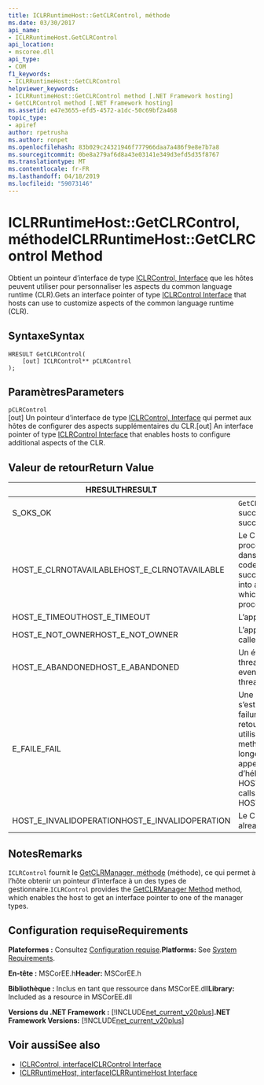 ```yaml
---
title: ICLRRuntimeHost::GetCLRControl, méthode
ms.date: 03/30/2017
api_name:
- ICLRRuntimeHost.GetCLRControl
api_location:
- mscoree.dll
api_type:
- COM
f1_keywords:
- ICLRRuntimeHost::GetCLRControl
helpviewer_keywords:
- ICLRRuntimeHost::GetCLRControl method [.NET Framework hosting]
- GetCLRControl method [.NET Framework hosting]
ms.assetid: e47e3655-efd5-4572-a1dc-50c69bf2a468
topic_type:
- apiref
author: rpetrusha
ms.author: ronpet
ms.openlocfilehash: 83b029c24321946f777966daa7a486f9e8e7b7a8
ms.sourcegitcommit: 0be8a279af6d8a43e03141e349d3efd5d35f8767
ms.translationtype: MT
ms.contentlocale: fr-FR
ms.lasthandoff: 04/18/2019
ms.locfileid: "59073146"
---
```

# <a name="iclrruntimehostgetclrcontrol-method"></a><span data-ttu-id="50abe-102">ICLRRuntimeHost::GetCLRControl, méthode</span><span class="sxs-lookup"><span data-stu-id="50abe-102">ICLRRuntimeHost::GetCLRControl Method</span></span>
<span data-ttu-id="50abe-103">Obtient un pointeur d’interface de type [ICLRControl, Interface](../../../../docs/framework/unmanaged-api/hosting/iclrcontrol-interface.md) que les hôtes peuvent utiliser pour personnaliser les aspects du common language runtime (CLR).</span><span class="sxs-lookup"><span data-stu-id="50abe-103">Gets an interface pointer of type [ICLRControl Interface](../../../../docs/framework/unmanaged-api/hosting/iclrcontrol-interface.md) that hosts can use to customize aspects of the common language runtime (CLR).</span></span>  
  
## <a name="syntax"></a><span data-ttu-id="50abe-104">Syntaxe</span><span class="sxs-lookup"><span data-stu-id="50abe-104">Syntax</span></span>  
  
```  
HRESULT GetCLRControl(  
    [out] ICLRControl** pCLRControl  
);  
```  
  
## <a name="parameters"></a><span data-ttu-id="50abe-105">Paramètres</span><span class="sxs-lookup"><span data-stu-id="50abe-105">Parameters</span></span>  
 `pCLRControl`  
 <span data-ttu-id="50abe-106">[out] Un pointeur d’interface de type [ICLRControl, Interface](../../../../docs/framework/unmanaged-api/hosting/iclrcontrol-interface.md) qui permet aux hôtes de configurer des aspects supplémentaires du CLR.</span><span class="sxs-lookup"><span data-stu-id="50abe-106">[out] An interface pointer of type [ICLRControl Interface](../../../../docs/framework/unmanaged-api/hosting/iclrcontrol-interface.md) that enables hosts to configure additional aspects of the CLR.</span></span>  
  
## <a name="return-value"></a><span data-ttu-id="50abe-107">Valeur de retour</span><span class="sxs-lookup"><span data-stu-id="50abe-107">Return Value</span></span>  
  
|<span data-ttu-id="50abe-108">HRESULT</span><span class="sxs-lookup"><span data-stu-id="50abe-108">HRESULT</span></span>|<span data-ttu-id="50abe-109">Description</span><span class="sxs-lookup"><span data-stu-id="50abe-109">Description</span></span>|  
|-------------|-----------------|  
|<span data-ttu-id="50abe-110">S_OK</span><span class="sxs-lookup"><span data-stu-id="50abe-110">S_OK</span></span>|<span data-ttu-id="50abe-111">`GetCLRControl` retourné avec succès.</span><span class="sxs-lookup"><span data-stu-id="50abe-111">`GetCLRControl` returned successfully.</span></span>|  
|<span data-ttu-id="50abe-112">HOST_E_CLRNOTAVAILABLE</span><span class="sxs-lookup"><span data-stu-id="50abe-112">HOST_E_CLRNOTAVAILABLE</span></span>|<span data-ttu-id="50abe-113">Le CLR n’a pas été chargé dans un processus ou le CLR est dans un état dans lequel il ne peut pas exécuter le code managé ou traiter l’appel avec succès.</span><span class="sxs-lookup"><span data-stu-id="50abe-113">The CLR has not been loaded into a process, or the CLR is in a state in which it cannot run managed code or process the call successfully.</span></span>|  
|<span data-ttu-id="50abe-114">HOST_E_TIMEOUT</span><span class="sxs-lookup"><span data-stu-id="50abe-114">HOST_E_TIMEOUT</span></span>|<span data-ttu-id="50abe-115">L’appel a expiré.</span><span class="sxs-lookup"><span data-stu-id="50abe-115">The call timed out.</span></span>|  
|<span data-ttu-id="50abe-116">HOST_E_NOT_OWNER</span><span class="sxs-lookup"><span data-stu-id="50abe-116">HOST_E_NOT_OWNER</span></span>|<span data-ttu-id="50abe-117">L’appelant ne possède pas le verrou.</span><span class="sxs-lookup"><span data-stu-id="50abe-117">The caller does not own the lock.</span></span>|  
|<span data-ttu-id="50abe-118">HOST_E_ABANDONED</span><span class="sxs-lookup"><span data-stu-id="50abe-118">HOST_E_ABANDONED</span></span>|<span data-ttu-id="50abe-119">Un événement a été annulé alors qu’un thread bloqué ou Fibre l’attendait.</span><span class="sxs-lookup"><span data-stu-id="50abe-119">An event was canceled while a blocked thread or fiber was waiting on it.</span></span>|  
|<span data-ttu-id="50abe-120">E_FAIL</span><span class="sxs-lookup"><span data-stu-id="50abe-120">E_FAIL</span></span>|<span data-ttu-id="50abe-121">Une défaillance catastrophique inconnue s’est produite.</span><span class="sxs-lookup"><span data-stu-id="50abe-121">An unknown catastrophic failure occurred.</span></span> <span data-ttu-id="50abe-122">Si une méthode retourne E_FAIL, le CLR n’est plus utilisable au sein du processus.</span><span class="sxs-lookup"><span data-stu-id="50abe-122">If a method returns E_FAIL, the CLR is no longer usable within the process.</span></span> <span data-ttu-id="50abe-123">Les appels suivants aux méthodes d’hébergement retournent HOST_E_CLRNOTAVAILABLE.</span><span class="sxs-lookup"><span data-stu-id="50abe-123">Subsequent calls to hosting methods return HOST_E_CLRNOTAVAILABLE.</span></span>|  
|<span data-ttu-id="50abe-124">HOST_E_INVALIDOPERATION</span><span class="sxs-lookup"><span data-stu-id="50abe-124">HOST_E_INVALIDOPERATION</span></span>|<span data-ttu-id="50abe-125">Le CLR a déjà démarré.</span><span class="sxs-lookup"><span data-stu-id="50abe-125">The CLR has already started.</span></span>|  
  
## <a name="remarks"></a><span data-ttu-id="50abe-126">Notes</span><span class="sxs-lookup"><span data-stu-id="50abe-126">Remarks</span></span>  
 <span data-ttu-id="50abe-127">`ICLRControl` fournit le [GetCLRManager, méthode](../../../../docs/framework/unmanaged-api/hosting/iclrcontrol-getclrmanager-method.md) (méthode), ce qui permet à l’hôte obtenir un pointeur d’interface à un des types de gestionnaire.</span><span class="sxs-lookup"><span data-stu-id="50abe-127">`ICLRControl` provides the [GetCLRManager Method](../../../../docs/framework/unmanaged-api/hosting/iclrcontrol-getclrmanager-method.md) method, which enables the host to get an interface pointer to one of the manager types.</span></span>  
  
## <a name="requirements"></a><span data-ttu-id="50abe-128">Configuration requise</span><span class="sxs-lookup"><span data-stu-id="50abe-128">Requirements</span></span>  
 <span data-ttu-id="50abe-129">**Plateformes :** Consultez [Configuration requise](../../../../docs/framework/get-started/system-requirements.md).</span><span class="sxs-lookup"><span data-stu-id="50abe-129">**Platforms:** See [System Requirements](../../../../docs/framework/get-started/system-requirements.md).</span></span>  
  
 <span data-ttu-id="50abe-130">**En-tête :** MSCorEE.h</span><span class="sxs-lookup"><span data-stu-id="50abe-130">**Header:** MSCorEE.h</span></span>  
  
 <span data-ttu-id="50abe-131">**Bibliothèque :** Inclus en tant que ressource dans MSCorEE.dll</span><span class="sxs-lookup"><span data-stu-id="50abe-131">**Library:** Included as a resource in MSCorEE.dll</span></span>  
  
 <span data-ttu-id="50abe-132">**Versions du .NET Framework :** [!INCLUDE[net_current_v20plus](../../../../includes/net-current-v20plus-md.md)]</span><span class="sxs-lookup"><span data-stu-id="50abe-132">**.NET Framework Versions:** [!INCLUDE[net_current_v20plus](../../../../includes/net-current-v20plus-md.md)]</span></span>  
  
## <a name="see-also"></a><span data-ttu-id="50abe-133">Voir aussi</span><span class="sxs-lookup"><span data-stu-id="50abe-133">See also</span></span>

- [<span data-ttu-id="50abe-134">ICLRControl, interface</span><span class="sxs-lookup"><span data-stu-id="50abe-134">ICLRControl Interface</span></span>](../../../../docs/framework/unmanaged-api/hosting/iclrcontrol-interface.md)
- [<span data-ttu-id="50abe-135">ICLRRuntimeHost, interface</span><span class="sxs-lookup"><span data-stu-id="50abe-135">ICLRRuntimeHost Interface</span></span>](../../../../docs/framework/unmanaged-api/hosting/iclrruntimehost-interface.md)

